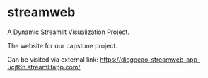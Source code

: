 # streamweb
A Dynamic Streamlit Visualization Project.


The website for our capstone project.

Can be visited via external link: https://diegocao-streamweb-app-ucjt6n.streamlitapp.com/ 
